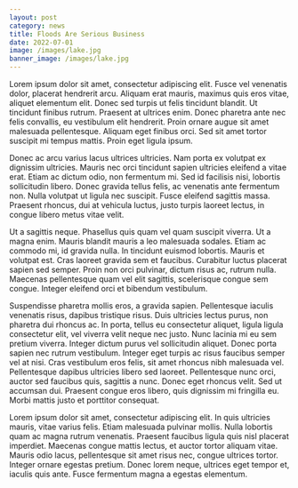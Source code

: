 ```yaml
---
layout: post
category: news
title: Floods Are Serious Business
date: 2022-07-01
image: /images/lake.jpg
banner_image: /images/lake.jpg
---
```

Lorem ipsum dolor sit amet, consectetur adipiscing elit. Fusce vel venenatis dolor, placerat hendrerit arcu. Aliquam erat mauris, maximus quis eros vitae, aliquet elementum elit. Donec sed turpis ut felis tincidunt blandit. Ut tincidunt finibus rutrum. Praesent at ultrices enim. Donec pharetra ante nec felis convallis, eu vestibulum elit hendrerit. Proin ornare augue sit amet malesuada pellentesque. Aliquam eget finibus orci. Sed sit amet tortor suscipit mi tempus mattis. Proin eget ligula ipsum.

Donec ac arcu varius lacus ultrices ultricies. Nam porta ex volutpat ex dignissim ultricies. Mauris nec orci tincidunt sapien ultricies eleifend a vitae erat. Etiam ac dictum odio, non fermentum mi. Sed id facilisis nisi, lobortis sollicitudin libero. Donec gravida tellus felis, ac venenatis ante fermentum non. Nulla volutpat ut ligula nec suscipit. Fusce eleifend sagittis massa. Praesent rhoncus, dui at vehicula luctus, justo turpis laoreet lectus, in congue libero metus vitae velit.

Ut a sagittis neque. Phasellus quis quam vel quam suscipit viverra. Ut a magna enim. Mauris blandit mauris a leo malesuada sodales. Etiam ac commodo mi, id gravida nulla. In tincidunt euismod lobortis. Mauris et volutpat est. Cras laoreet gravida sem et faucibus. Curabitur luctus placerat sapien sed semper. Proin non orci pulvinar, dictum risus ac, rutrum nulla. Maecenas pellentesque quam vel elit sagittis, scelerisque congue sem congue. Integer eleifend orci et bibendum vestibulum.

Suspendisse pharetra mollis eros, a gravida sapien. Pellentesque iaculis venenatis risus, dapibus tristique risus. Duis ultricies lectus purus, non pharetra dui rhoncus ac. In porta, tellus eu consectetur aliquet, ligula ligula consectetur elit, vel viverra velit neque nec justo. Nunc lacinia mi eu sem pretium viverra. Integer dictum purus vel sollicitudin aliquet. Donec porta sapien nec rutrum vestibulum. Integer eget turpis ac risus faucibus semper vel at nisi. Cras vestibulum eros felis, sit amet rhoncus nibh malesuada vel. Pellentesque dapibus ultricies libero sed laoreet. Pellentesque nunc orci, auctor sed faucibus quis, sagittis a nunc. Donec eget rhoncus velit. Sed ut accumsan dui. Praesent congue eros libero, quis dignissim mi fringilla eu. Morbi mattis justo et porttitor consequat.

Lorem ipsum dolor sit amet, consectetur adipiscing elit. In quis ultricies mauris, vitae varius felis. Etiam malesuada pulvinar mollis. Nulla lobortis quam ac magna rutrum venenatis. Praesent faucibus ligula quis nisl placerat imperdiet. Maecenas congue mattis lectus, et auctor tortor aliquam vitae. Mauris odio lacus, pellentesque sit amet risus nec, congue ultrices tortor. Integer ornare egestas pretium. Donec lorem neque, ultrices eget tempor et, iaculis quis ante. Fusce fermentum magna a egestas elementum.
